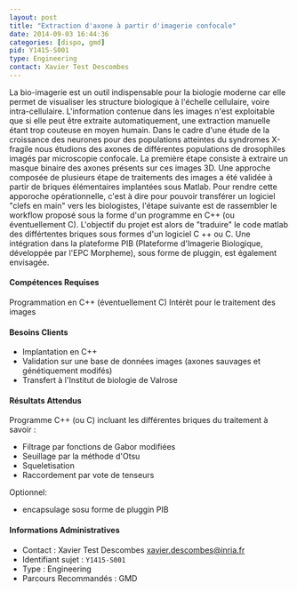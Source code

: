 ```yaml
---
layout: post
title: "Extraction d'axone à partir d'imagerie confocale"
date: 2014-09-03 16:44:36
categories: [dispo, gmd]
pid: Y1415-S001
type: Engineering
contact: Xavier Test Descombes
---
```

       
La bio-imagerie est un outil indispensable pour la biologie moderne car elle permet de visualiser
les structure biologique à l'échelle cellulaire, voire intra-cellulaire. L'information contenue dans les
images n'est exploitable que si elle peut être extraite automatiquement, une extraction manuelle étant
trop couteuse en moyen humain.
Dans le cadre d'une étude de la croissance des neurones pour des populations atteintes du syndromes X-fragile nous étudions des axones de différentes populations de drosophiles imagés par
microscopie confocale. La première étape consiste à extraire un masque binaire des axones présents
sur ces images 3D.
Une approche composée de plusieurs étape de traitements des images a été validée à partir de briques élémentaires implantées sous Matlab. Pour rendre cette apporoche opérationnelle, c'est à dire pour pouvoir transférer un logiciel "clefs en main" vers les biologistes, l'étape suivante est de rassembler le workflow proposé sous la forme d'un programme en C++ (ou éventuellement C).
L'objectif du projet est alors de "traduire" le code matlab des différtentes briques sous formes d'un logiciel C ++ ou C. Une intégration dans la plateforme PIB (Plateforme d'Imagerie Biologique, développée par l'EPC Morpheme), sous forme de pluggin, est également envisagée.

#### Compétences Requises
Programmation en C++ (éventuellement C)
Intérêt pour le traitement des images


#### Besoins Clients
- Implantation en C++
- Validation sur une base de données images (axones sauvages et génétiquement modifés)
- Transfert à l'Institut de biologie de Valrose

#### Résultats Attendus
Programme C++ (ou C) incluant les différentes briques du traitement à savoir :
- Filtrage par fonctions de Gabor modifiées
- Seuillage par la méthode d'Otsu
- Squeletisation
- Raccordement par vote de tenseurs

Optionnel:
- encapsulage sosu forme de pluggin PIB
     

#### Informations Administratives
  * Contact : Xavier Test Descombes <xavier.descombes@inria.fr>
  * Identifiant sujet : `Y1415-S001`
  * Type : Engineering
  * Parcours Recommandés : GMD
     